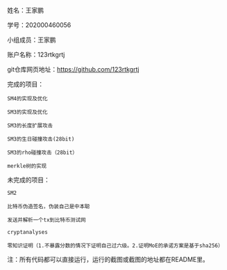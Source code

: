 姓名：王家鹏

学号：202000460056

小组成员：王家鹏

账户名称：123rtkgrtj

git仓库网页地址：https://github.com/123rtkgrtj

完成的项目：
    
    SM4的实现及优化
    
    SM3的实现及优化
    
    SM3的长度扩展攻击
    
    SM3的生日碰撞攻击(28bit)
    
    SM3的rho碰撞攻击（28bit）
    
    merkle树的实现
    
未完成的项目：
    
    SM2
    
    比特币伪造签名，伪装自己是中本聪
    
    发送并解析一个tx到比特币测试网
    
    cryptanalyses
    
    零知识证明（1.不暴露分数的情况下证明自己过六级。2.证明MoE的承诺方案是基于sha256）
    
注：所有代码都可以直接运行，运行的截图或截图的地址都在README里。    
    
    
